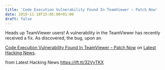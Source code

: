 ```yaml
---
title: 'Code Execution Vulnerability Found In TeamViewer – Patch Now'
date: 2019-11-18T15:05:00+01:00
draft: false
---
```


Heads up TeamViewer users! A vulnerability in the TeamViewer has recently received a fix. As discovered, the bug, upon an

[Code Execution Vulnerability Found In TeamViewer – Patch Now](https://latesthackingnews.com/2019/11/18/code-execution-vulnerability-found-in-teamviewer-patch-now/) on [Latest Hacking News](https://latesthackingnews.com).

  
  
from Latest Hacking News https://ift.tt/32VyTKX